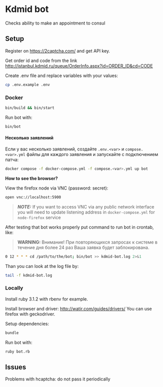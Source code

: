 # Kdmid bot

Checks ability to make an appointment to consul

## Setup

Register on https://2captcha.com/ and get API key.

Get order id and code from the link http://istanbul.kdmid.ru/queue/OrderInfo.aspx?id=ORDER_ID&cd=CODE

Create .env file and replace variables with your values:

```sh
cp .env.example .env
```

### Docker

```sh
bin/build && bin/start
```

Run bot with:

```sh
bin/bot
```

#### Несколько заявлений

Если у вас несколько заявлений, создайте `.env.<var>` и `compose.<var>.yml` файлы для каждого заявления и запускайте с подключением патча:

```sh
docker compose -f docker-compose.yml -f compose.<var>.yml up bot
```

**How to see the browser?**

View the firefox node via VNC (password: secret):

```sh
open vnc://localhost:5900
```

> **_NOTE:_**  If you want to access VNC via any public network interface you will need to update listening address in `docker-compose.yml` for `node-firefox` service

After testing that bot works properly put command to run bot in crontab, like:

> **WARNING:** Внимание! При повторяющихся запросах к системе в течение дня более 24 раз Ваша заявка будет заблокирована.

```sh
0 12 * * * cd /path/to/the/bot; bin/bot >> kdmid-bot.log 2>&1
```

Than you can look at the log file by:

```sh
tail -f kdmid-bot.log
```

### Locally

Install ruby 3.1.2 with rbenv for example.

Install browser and driver: http://watir.com/guides/drivers/
You can use firefox with geckodriver.

Setup dependencies:

```sh
bundle
```

Run bot with:

```sh
ruby bot.rb
```

## Issues

Problems with hcaptcha: do not pass it periodically

